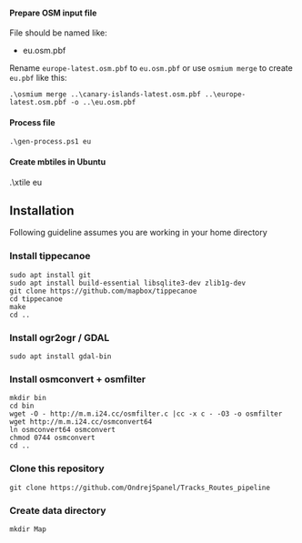 #### Prepare OSM input file

File should be named like:

- eu.osm.pbf

Rename `europe-latest.osm.pbf` to `eu.osm.pbf` or use `osmium merge` to create `eu.pbf` like this:

`.\osmium merge ..\canary-islands-latest.osm.pbf ..\europe-latest.osm.pbf -o ..\eu.osm.pbf`

#### Process file

`.\gen-process.ps1 eu`

#### Create mbtiles in Ubuntu

.\xtile eu


## Installation

Following guideline assumes you are working in your home directory

### Install tippecanoe

```
sudo apt install git
sudo apt install build-essential libsqlite3-dev zlib1g-dev
git clone https://github.com/mapbox/tippecanoe
cd tippecanoe
make
cd ..
```

### Install ogr2ogr / GDAL

`sudo apt install gdal-bin`

### Install osmconvert + osmfilter

```
mkdir bin
cd bin
wget -O - http://m.m.i24.cc/osmfilter.c |cc -x c - -O3 -o osmfilter
wget http://m.m.i24.cc/osmconvert64
ln osmconvert64 osmconvert
chmod 0744 osmconvert
cd ..
```

### Clone this repository

`git clone https://github.com/OndrejSpanel/Tracks_Routes_pipeline`

### Create data directory

`mkdir Map`

